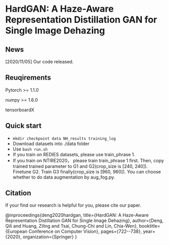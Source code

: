 # HardGAN: A Haze-Aware Representation Distillation GAN for Single Image Dehazing

## News

[2020/11/05] Our code released.

## Reuqirements

Pytorch >= 1.1.0

numpy >=  1.6.0

tensorboardX

## Quick start

+ `mkdir checkpoint data NH_results training_log`
+ Download datasets into ./data folder
+ Use `bash run.sh`
+ If you train on REDIES datasets, please use train_phrase 1.
+ If you train on NTIRE2020， please train train_phrase 1 first. Then, copy trained trained parameter to G1 and G2(crop_size is [240, 240]).  Finetune G2.  Train G3 finally(crop_size is [960, 960]). You can choose whether to do data augmentation by aug_fog.py.

## Citation

If your find our research is helpful for you, please cite our paper.

@inproceedings{deng2020hardgan,
  title={HardGAN: A Haze-Aware Representation Distillation GAN for Single Image Dehazing},
  author={Deng, Qili and Huang, Ziling and Tsai, Chung-Chi and Lin, Chia-Wen},
  booktitle={European Conference on Computer Vision},
  pages={722--738},
  year={2020},
  organization={Springer}
}









